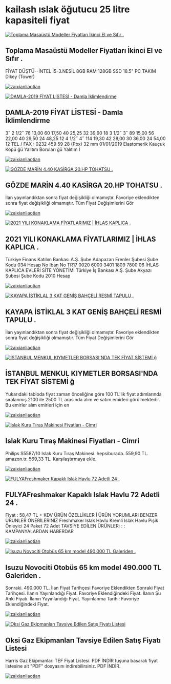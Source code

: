 # kailash ıslak öğutucu 25 litre kapasiteli fiyat
<a href="https://mnn.zoosnet.net/LR/Chatpre.aspx?id=MNN94995150&p=https://topgrinding.com/" target="_blank">![Toplama Masaüstü Modeller Fiyatları İkinci El ve Sıfır .](https://github.com/technlg/images/blob/main/25.jpg)</a>
## Toplama Masaüstü Modeller Fiyatları İkinci El ve Sıfır .
FİYAT DÜŞTÜ--İNTEL İ5-3.NESİL 8GB RAM 128GB SSD 18.5" PC TAKIM Dikey (Tower)
<a href="https://mnn.zoosnet.net/LR/Chatpre.aspx?id=MNN94995150&p=https://topgrinding.com/" target="_blank"><img src="https://github.com/technlg/images/raw/main/chat11.jpg" alt="zaixianliaotian"/></a><a href="//whatsapp.shibangsoft.com/WhatsApp.php" ><img src="https://github.com/technlg/images/raw/main/chat11.png" alt=""></a>
<a href="https://mnn.zoosnet.net/LR/Chatpre.aspx?id=MNN94995150&p=https://topgrinding.com/" target="_blank">![DAMLA-2019 FİYAT LİSTESİ - Damla İklimlendirme](https://github.com/technlg/images/blob/main/3.jpg)</a>
## DAMLA-2019 FİYAT LİSTESİ - Damla İklimlendirme
3˝ 2 1/2˝ 76 13,00 60 17,50 40 25,25 32 39,90 18 3 1/2˝ 3˝ 89 15,00 56 22,00 40 29,50 24 48,25 12 4 1/2˝ 4˝ 114 19,30 42 28,00 30 36,00 24 54,00 12 TEL / FAX : 0232 459 59 28 (Pbx) 32 mm 01/01/2019 Elastomerik Kauçuk Köpü ğü Yalıtım Boruları ğü Yalıtım İ
<a href="https://mnn.zoosnet.net/LR/Chatpre.aspx?id=MNN94995150&p=https://topgrinding.com/" target="_blank"><img src="https://github.com/technlg/images/raw/main/chat11.jpg" alt="zaixianliaotian"/></a><a href="//whatsapp.shibangsoft.com/WhatsApp.php" ><img src="https://github.com/technlg/images/raw/main/chat11.png" alt=""></a>
<a href="https://mnn.zoosnet.net/LR/Chatpre.aspx?id=MNN94995150&p=https://topgrinding.com/" target="_blank">![GÖZDE MARİN 4.40 KASİRGA 20.HP TOHATSU .](https://github.com/technlg/images/blob/main/14.jpg)</a>
## GÖZDE MARİN 4.40 KASİRGA 20.HP TOHATSU .
İlan yayınlandıktan sonra fiyat değişikliği olmamıştır. Favoriye eklendikten sonra fiyat değişikliği olmamıştır. Tüm Fiyat Değişimlerini Gör
<a href="https://mnn.zoosnet.net/LR/Chatpre.aspx?id=MNN94995150&p=https://topgrinding.com/" target="_blank"><img src="https://github.com/technlg/images/raw/main/chat11.jpg" alt="zaixianliaotian"/></a><a href="//whatsapp.shibangsoft.com/WhatsApp.php" ><img src="https://github.com/technlg/images/raw/main/chat11.png" alt=""></a>
<a href="https://mnn.zoosnet.net/LR/Chatpre.aspx?id=MNN94995150&p=https://topgrinding.com/" target="_blank">![2021 YILI KONAKLAMA FİYATLARIMIZ | İHLAS KAPLICA .](https://github.com/technlg/images/blob/main/18.jpg)</a>
## 2021 YILI KONAKLAMA FİYATLARIMIZ | İHLAS KAPLICA .
Türkiye Finans Katılım Bankası A.Ş. Şube Adapazarı Erenler Şubesi Şube Kodu 034 Hesap No Iban No TR17 0020 6000 3401 1809 7800 06 İHLAS KAPLICA EVLERİ SİTE YÖNETİMİ Türkiye İş Bankası A.Ş. Şube Akyazı Şubesi Şube Kodu 2010 Hesap
<a href="https://mnn.zoosnet.net/LR/Chatpre.aspx?id=MNN94995150&p=https://topgrinding.com/" target="_blank"><img src="https://github.com/technlg/images/raw/main/chat11.jpg" alt="zaixianliaotian"/></a><a href="//whatsapp.shibangsoft.com/WhatsApp.php" ><img src="https://github.com/technlg/images/raw/main/chat11.png" alt=""></a>
<a href="https://mnn.zoosnet.net/LR/Chatpre.aspx?id=MNN94995150&p=https://topgrinding.com/" target="_blank">![KAYAPA İSTİKLAL 3 KAT GENİŞ BAHÇELİ RESMİ TAPULU .](https://github.com/technlg/images/blob/main/56.jpg)</a>
## KAYAPA İSTİKLAL 3 KAT GENİŞ BAHÇELİ RESMİ TAPULU .
İlan yayınlandıktan sonra fiyat değişikliği olmamıştır. Favoriye eklendikten sonra fiyat değişikliği olmamıştır. Tüm Fiyat Değişimlerini Gör
<a href="https://mnn.zoosnet.net/LR/Chatpre.aspx?id=MNN94995150&p=https://topgrinding.com/" target="_blank"><img src="https://github.com/technlg/images/raw/main/chat11.jpg" alt="zaixianliaotian"/></a><a href="//whatsapp.shibangsoft.com/WhatsApp.php" ><img src="https://github.com/technlg/images/raw/main/chat11.png" alt=""></a>
<a href="https://mnn.zoosnet.net/LR/Chatpre.aspx?id=MNN94995150&p=https://topgrinding.com/" target="_blank">![İSTANBUL MENKUL KIYMETLER BORSASI'NDA TEK FİYAT SİSTEMİ ğ](https://github.com/technlg/images/blob/main/19.jpg)</a>
## İSTANBUL MENKUL KIYMETLER BORSASI'NDA TEK FİYAT SİSTEMİ ğ
Yukarıdaki tabloda fiyat zaman önceliğine göre 100 TL'lik fiyat adımlarında sıralanmış 2100 ile 2500 TL arasında alım ve satım emirleri görülmektedir. Bu emirler alım emirleri için en
<a href="https://mnn.zoosnet.net/LR/Chatpre.aspx?id=MNN94995150&p=https://topgrinding.com/" target="_blank"><img src="https://github.com/technlg/images/raw/main/chat11.jpg" alt="zaixianliaotian"/></a><a href="//whatsapp.shibangsoft.com/WhatsApp.php" ><img src="https://github.com/technlg/images/raw/main/chat11.png" alt=""></a>
<a href="https://mnn.zoosnet.net/LR/Chatpre.aspx?id=MNN94995150&p=https://topgrinding.com/" target="_blank">![Islak Kuru Tıraş Makinesi Fiyatları - Cimri](https://github.com/technlg/images/blob/main/59.jpg)</a>
## Islak Kuru Tıraş Makinesi Fiyatları - Cimri
Philips S5587/10 Islak Kuru Tıraş Makinesi. hepsiburada. 559,90 TL. amazon.tr. 569,33 TL. Karşılaştırmaya ekle.
<a href="https://mnn.zoosnet.net/LR/Chatpre.aspx?id=MNN94995150&p=https://topgrinding.com/" target="_blank"><img src="https://github.com/technlg/images/raw/main/chat11.jpg" alt="zaixianliaotian"/></a><a href="//whatsapp.shibangsoft.com/WhatsApp.php" ><img src="https://github.com/technlg/images/raw/main/chat11.png" alt=""></a>
<a href="https://mnn.zoosnet.net/LR/Chatpre.aspx?id=MNN94995150&p=https://topgrinding.com/" target="_blank">![FULYAFreshmaker Kapaklı Islak Havlu 72 Adetli 24 .](https://github.com/technlg/images/blob/main/7.jpg)</a>
## FULYAFreshmaker Kapaklı Islak Havlu 72 Adetli 24 .
Fiyat : 58,47 TL + KDV ÜRÜN ÖZELLİKLER İ ÜRÜN YORUMLARI BENZER ÜRÜNLER ÖNERİLERİNİZ Freshmaker Islak Havlu Kremli Islak Havlu Pişik Önleyici 24 Paket 72 Adet TAVSİYE EDİLEN ÜRÜNLER: : :  KAMPANYALARDAN HABERDAR 
<a href="https://mnn.zoosnet.net/LR/Chatpre.aspx?id=MNN94995150&p=https://topgrinding.com/" target="_blank"><img src="https://github.com/technlg/images/raw/main/chat11.jpg" alt="zaixianliaotian"/></a><a href="//whatsapp.shibangsoft.com/WhatsApp.php" ><img src="https://github.com/technlg/images/raw/main/chat11.png" alt=""></a>
<a href="https://mnn.zoosnet.net/LR/Chatpre.aspx?id=MNN94995150&p=https://topgrinding.com/" target="_blank">![Isuzu Novociti Otobüs 65 km model 490.000 TL Galeriden .](https://github.com/technlg/images/blob/main/57.jpg)</a>
## Isuzu Novociti Otobüs 65 km model 490.000 TL Galeriden .
Sonraki. 490.000 TL. İlan Fiyat Tarihçesi Favoriye Eklendikten Sonraki Fiyat Tarihçesi. İlanın Yayınlandığı Fiyat. Favoriye Eklendiğindeki Fiyat. İlanın Şu Anki Fiyatı. İlanın Yayınlandığı Fiyat. Yayınlanma Tarihi: Favoriye Eklendiğindeki Fiyat.
<a href="https://mnn.zoosnet.net/LR/Chatpre.aspx?id=MNN94995150&p=https://topgrinding.com/" target="_blank"><img src="https://github.com/technlg/images/raw/main/chat11.jpg" alt="zaixianliaotian"/></a><a href="//whatsapp.shibangsoft.com/WhatsApp.php" ><img src="https://github.com/technlg/images/raw/main/chat11.png" alt=""></a>
<a href="https://mnn.zoosnet.net/LR/Chatpre.aspx?id=MNN94995150&p=https://topgrinding.com/" target="_blank">![Oksi Gaz Ekipmanları Tavsiye Edilen Satış Fiyatı Listesi](https://github.com/technlg/images/blob/main/46.jpg)</a>
## Oksi Gaz Ekipmanları Tavsiye Edilen Satış Fiyatı Listesi
Harris Gaz Ekipmanları TEF Fiyat Listesi. PDF İNDİR tuşuna basarak fiyat listesine ait "PDF" dosyasını indirebilirsiniz. PDF İNDİR.
<a href="https://mnn.zoosnet.net/LR/Chatpre.aspx?id=MNN94995150&p=https://topgrinding.com/" target="_blank"><img src="https://github.com/technlg/images/raw/main/chat11.jpg" alt="zaixianliaotian"/></a><a href="//whatsapp.shibangsoft.com/WhatsApp.php" ><img src="https://github.com/technlg/images/raw/main/chat11.png" alt=""></a>
